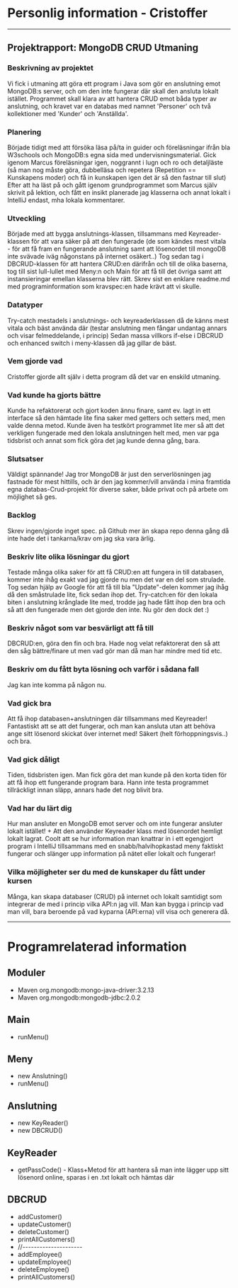 # Personlig information - Cristoffer 

----------------------

## Projektrapport: MongoDB CRUD Utmaning

### Beskrivning av projektet
Vi fick i utmaning att göra ett program i Java som gör en anslutning emot MongoDB:s server, och om den inte fungerar där skall den ansluta lokalt istället. Programmet skall klara av att hantera CRUD emot båda typer av anslutning, och kravet var en databas med namnet 'Personer' och två kollektioner med 'Kunder' och 'Anställda'.

### Planering
Började tidigt med att försöka läsa på/ta in guider och föreläsningar ifrån bla W3schools och MongoDB:s egna sida med undervisningsmaterial. Gick igenom Marcus föreläsningar igen, noggrannt i lugn och ro och detaljläste (så man nog måste göra, dubbelläsa och repetera (Repetition == Kunskapens moder) och få in kunskapen igen det är så den fastnar till slut) Efter att ha läst på och gått igenom grundprogrammet som Marcus själv skrivit på lektion, och fått en insikt planerade jag klasserna och annat lokalt i IntelliJ endast, mha lokala kommentarer.

### Utveckling
Började med att bygga anslutnings-klassen, tillsammans med Keyreader-klassen för att vara säker på att den fungerade (de som kändes mest vitala - för att få fram en fungerande anslutning samt att lösenordet till mongoDB inte svävade iväg någonstans på internet osäkert..) Tog sedan tag i DBCRUD-klassen för att hantera CRUD:en därifrån och till de olika baserna, tog till sist lull-lullet med Meny:n och Main för att få till det övriga samt att instansieringar emellan klasserna blev rätt. Skrev sist en enklare readme.md med programinformation som kravspec:en hade krävt att vi skulle.

### Datatyper
Try-catch mestadels i anslutnings- och keyreaderklassen då de känns mest vitala och bäst använda där (testar anslutning men fångar undantag annars och visar felmeddelande, i princip) Sedan massa villkors if-else i DBCRUD och enhanced switch i meny-klassen då jag gillar de bäst. 

### Vem gjorde vad
Cristoffer gjorde allt själv i detta program då det var en enskild utmaning.

### Vad kunde ha gjorts bättre
Kunde ha refaktorerat och gjort koden ännu finare, samt ev. lagt in ett interface så den hämtade lite fina saker med getters och setters med, men valde denna metod. Kunde även ha testkört programmet lite mer så att det verkligen fungerade med den lokala anslutningen helt med, men var pga tidsbrist och annat som fick göra det jag kunde denna gång, bara.

### Slutsatser
Väldigt spännande! Jag tror MongoDB är just den serverlösningen jag fastnade för mest hittills, och är den jag kommer/vill använda i mina framtida egna databas-Crud-projekt för diverse saker, både privat och på arbete om möjlighet så ges.

### Backlog
Skrev ingen/gjorde inget spec. på Github mer än skapa repo denna gång då inte hade det i tankarna/krav om jag ska vara ärlig.

### Beskriv lite olika lösningar du gjort
Testade många olika saker för att få CRUD:en att fungera in till databasen, kommer inte ihåg exakt vad jag gjorde nu men det var en del som strulade. Tog sedan hjälp av Google för att få till bla "Update"-delen kommer jag ihåg då den småstrulade lite, fick sedan ihop det. Try-catch:en för den lokala biten i anslutning krånglade lite med, trodde jag hade fått ihop den bra och så att den fungerade men det gjorde den inte. Nu gör den dock det :)

### Beskriv något som var besvärligt att få till
DBCRUD:en, göra den fin och bra. Hade nog velat refaktorerat den så att den såg bättre/finare ut men vad gör man då man har mindre med tid etc.

### Beskriv om du fått byta lösning och varför i sådana fall
Jag kan inte komma på någon nu.

### Vad gick bra
Att få ihop databasen+anslutningen där tillsammans med Keyreader! Fantastiskt att se att det fungerar, och man kan ansluta utan att behöva ange sitt lösenord skickat över internet med! Säkert (helt förhoppningsvis..) och bra.

### Vad gick dåligt
Tiden, tidsbristen igen. Man fick göra det man kunde på den korta tiden för att få ihop ett fungerande program bara. Hann inte testa programmet tillräckligt innan släpp, annars hade det nog blivit bra.

### Vad har du lärt dig
Hur man ansluter en MongoDB emot server och om inte fungerar ansluter lokalt istället! + Att den använder Keyreader klass med lösenordet hemligt lokalt lagrat. Coolt att se hur information man knattrar in i ett egengjort program i IntelliJ tillsammans med en snabb/halvihopkastad meny faktiskt fungerar och slänger upp information på nätet eller lokalt och fungerar!

### Vilka möjligheter ser du med de kunskaper du fått under kursen
Många, kan skapa databaser (CRUD) på internet och lokalt samtidigt som integrerar de med i princip vilka API:n jag vill. Man kan bygga i princip vad man vill, bara beroende på vad kyparna (API:erna) vill visa och generera då.

--------------
# Programrelaterad information

## Moduler
+ Maven org.mongodb:mongo-java-driver:3.2.13
+ Maven org.mongodb:mongodb-jdbc:2.0.2

## Main
+ runMenu()

## Meny
+ new Anslutning()
+ runMenu()

## Anslutning
+ new KeyReader()
+ new DBCRUD()

## KeyReader
+ getPassCode() - Klass+Metod för att hantera så man inte lägger upp sitt lösenord online, sparas i en .txt lokalt och hämtas där

## DBCRUD
+ addCustomer()
+ updateCustomer()
+ deleteCustomer()
+ printAllCustomers()
+ //---------------------
+ addEmployee()
+ updateEmployee()
+ deleteEmployee()
+ printAllCustomers()




